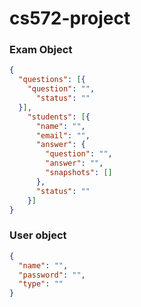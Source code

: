 # cs572-project

### Exam Object
```json
{
  "questions": [{
    "question": "",
      "status": ""
  }],
    "students": [{
      "name": "",
      "email": "",
      "answer": {
        "question": "",
        "answer": "",
        "snapshots": []
      },
      "status": ""
    }]
}

```
### User object
```json
{
  "name": "",
  "password": "",
  "type": ""
}
```
